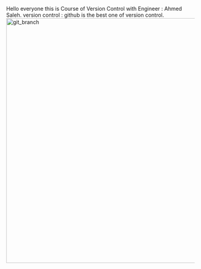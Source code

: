 Hello everyone this is Course of Version Control with Engineer : Ahmed Saleh.
version control : github is the best one of version control.
<img width="654" alt="git_branch" src="https://github.com/abdelrahmanShabaan/ITI_VersionControl_Lab/assets/48605080/ef89a35d-5e8e-46a5-9c34-1aef1b4d0ac1">
